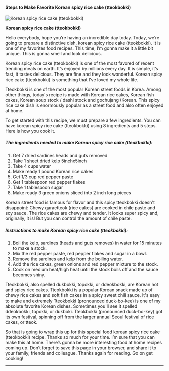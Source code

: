             

#### Steps to Make Favorite Korean spicy rice cake (tteokbokki)

![Korean spicy rice cake (tteokbokki)](https://img-global.cpcdn.com/recipes/9b00c94754412af4/751x532cq70/korean-spicy-rice-cake-tteokbokki-recipe-main-photo.jpg)

**Korean spicy rice cake (tteokbokki)**

Hello everybody, hope you’re having an incredible day today. Today, we’re going to prepare a distinctive dish, korean spicy rice cake (tteokbokki). It is one of my favorites food recipes. This time, I’m gonna make it a little bit unique. This is gonna smell and look delicious.

Korean spicy rice cake (tteokbokki) is one of the most favored of recent trending meals on earth. It’s enjoyed by millions every day. It is simple, it’s fast, it tastes delicious. They are fine and they look wonderful. Korean spicy rice cake (tteokbokki) is something that I’ve loved my whole life.

Tteokbokki is one of the most popular Korean street foods in Korea. Among other things, today's recipe is made with Korean rice cakes, Korean fish cakes, Korean soup stock / dashi stock and gochujang (Korean. This spicy rice cake dish is enormously popular as a street food and also often enjoyed at home.

To get started with this recipe, we must prepare a few ingredients. You can have korean spicy rice cake (tteokbokki) using 8 ingredients and 5 steps. Here is how you cook it.

##### The ingredients needed to make Korean spicy rice cake (tteokbokki):

1.  Get 7 dried sardines heads and guts removed
2.  Take 1 sheet dried kelp 5inchx5inch
3.  Take 4 cups water
4.  Make ready 1 pound Korean rice cakes
5.  Get 1/3 cup red pepper paste
6.  Get 1 tablespoon red pepper flakes
7.  Take 1 tablespoon sugar
8.  Make ready 3 green onions sliced into 2 inch long pieces

Korean street food is famous for flavor and this spicy tteokbokki doesn't disappoint: Chewy garaetteok (rice cakes) are cooked in chile paste and soy sauce. The rice cakes are chewy and tender. It looks super spicy and, originally, it is! But you can control the amount of chile paste.

##### Instructions to make Korean spicy rice cake (tteokbokki):

1.  Boil the kelp, sardines (heads and guts removes) in water for 15 minutes to make a stock.
2.  Mix the red pepper paste, red pepper flakes and sugar in a bowl.
3.  Remove the sardines and kelp from the boiling water.
4.  Add the rice cakes, green onions and red pepper mixture to the stock.
5.  Cook on medium heat/high heat until the stock boils off and the sauce becomes shiny.

Tteokbokki, also spelled dukbokki, topokki, or ddeokbokki, are Korean hot and spicy rice cakes. Tteokbokki is a popular Korean snack made up of chewy rice cakes and soft fish cakes in a spicy sweet chili sauce. It's easy to make and extremely Tteokbokki (pronounced duck-bo-kee) is one of my absolute favorite Korean dishes. Sometimes you'll see it spelled ddeokbokki, topokki, or dukboki. Tteokbokki (pronounced duck-bo-key) got its own festival, spinning off from the larger annual Seoul festival of rice cakes, or tteok.

So that is going to wrap this up for this special food korean spicy rice cake (tteokbokki) recipe. Thanks so much for your time. I’m sure that you can make this at home. There’s gonna be more interesting food at home recipes coming up. Don’t forget to save this page in your browser, and share it to your family, friends and colleague. Thanks again for reading. Go on get cooking!

* * *